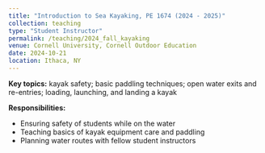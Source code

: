 ```yaml
---
title: "Introduction to Sea Kayaking, PE 1674 (2024 - 2025)"
collection: teaching
type: "Student Instructor"
permalink: /teaching/2024_fall_kayaking
venue: Cornell University, Cornell Outdoor Education
date: 2024-10-21
location: Ithaca, NY
---
```

<b>Key topics:</b> kayak safety; basic paddling techniques; open water exits and re-entries; loading, launching, and landing a kayak 

<b>Responsibilities:</b> 
<ul>
  <li>Ensuring safety of students while on the water</li>
  <li>Teaching basics of kayak equipment care and paddling</li>
  <li>Planning water routes with fellow student instructors</li>
</ul>
